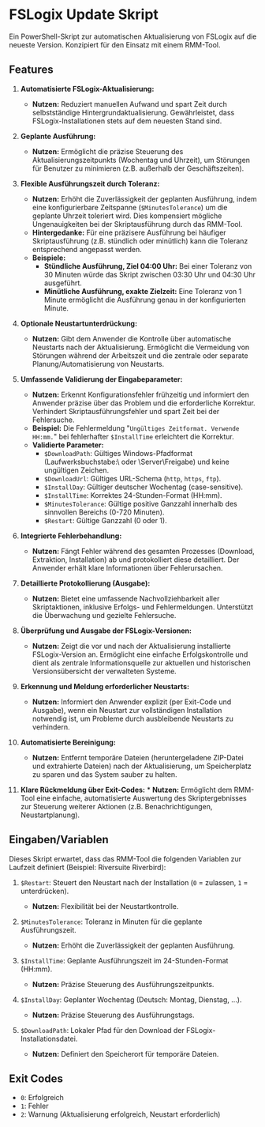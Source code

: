 # FSLogix Update Skript

Ein PowerShell-Skript zur automatischen Aktualisierung von FSLogix auf die neueste Version. Konzipiert für den Einsatz mit einem RMM-Tool.

## Features

1.  **Automatisierte FSLogix-Aktualisierung:**

    * **Nutzen:** Reduziert manuellen Aufwand und spart Zeit durch selbstständige Hintergrundaktualisierung. Gewährleistet, dass FSLogix-Installationen stets auf dem neuesten Stand sind.

2.  **Geplante Ausführung:**

    * **Nutzen:** Ermöglicht die präzise Steuerung des Aktualisierungszeitpunkts (Wochentag und Uhrzeit), um Störungen für Benutzer zu minimieren (z.B. außerhalb der Geschäftszeiten).

3.  **Flexible Ausführungszeit durch Toleranz:**

    * **Nutzen:** Erhöht die Zuverlässigkeit der geplanten Ausführung, indem eine konfigurierbare Zeitspanne (`$MinutesTolerance`) um die geplante Uhrzeit toleriert wird. Dies kompensiert mögliche Ungenauigkeiten bei der Skriptausführung durch das RMM-Tool.
    * **Hintergedanke:** Für eine präzisere Ausführung bei häufiger Skriptausführung (z.B. stündlich oder minütlich) kann die Toleranz entsprechend angepasst werden.
    * **Beispiele:**
        * **Stündliche Ausführung, Ziel 04:00 Uhr:** Bei einer Toleranz von 30 Minuten würde das Skript zwischen 03:30 Uhr und 04:30 Uhr ausgeführt.
        * **Minütliche Ausführung, exakte Zielzeit:** Eine Toleranz von 1 Minute ermöglicht die Ausführung genau in der konfigurierten Minute.

4.  **Optionale Neustartunterdrückung:**

    * **Nutzen:** Gibt dem Anwender die Kontrolle über automatische Neustarts nach der Aktualisierung. Ermöglicht die Vermeidung von Störungen während der Arbeitszeit und die zentrale oder separate Planung/Automatisierung von Neustarts.

5.  **Umfassende Validierung der Eingabeparameter:**

    * **Nutzen:** Erkennt Konfigurationsfehler frühzeitig und informiert den Anwender präzise über das Problem und die erforderliche Korrektur. Verhindert Skriptausführungsfehler und spart Zeit bei der Fehlersuche.
    * **Beispiel:** Die Fehlermeldung "`Ungültiges Zeitformat. Verwende HH:mm.`" bei fehlerhafter `$InstallTime` erleichtert die Korrektur.
    * **Validierte Parameter:**
        * `$DownloadPath`: Gültiges Windows-Pfadformat (Laufwerksbuchstabe:\\ oder \\Server\\Freigabe) und keine ungültigen Zeichen.
        * `$DownloadUrl`: Gültiges URL-Schema (`http`, `https`, `ftp`).
        * `$InstallDay`: Gültiger deutscher Wochentag (case-sensitive).
        * `$InstallTime`: Korrektes 24-Stunden-Format (HH:mm).
        * `$MinutesTolerance`: Gültige positive Ganzzahl innerhalb des sinnvollen Bereichs (0-720 Minuten).
        * `$Restart`: Gültige Ganzzahl (0 oder 1).

6.  **Integrierte Fehlerbehandlung:**

    * **Nutzen:** Fängt Fehler während des gesamten Prozesses (Download, Extraktion, Installation) ab und protokolliert diese detailliert. Der Anwender erhält klare Informationen über Fehlerursachen.

7.  **Detaillierte Protokollierung (Ausgabe):**

    * **Nutzen:** Bietet eine umfassende Nachvollziehbarkeit aller Skriptaktionen, inklusive Erfolgs- und Fehlermeldungen. Unterstützt die Überwachung und gezielte Fehlersuche.

8.  **Überprüfung und Ausgabe der FSLogix-Versionen:**

    * **Nutzen:** Zeigt die vor und nach der Aktualisierung installierte FSLogix-Version an. Ermöglicht eine einfache Erfolgskontrolle und dient als zentrale Informationsquelle zur aktuellen und historischen Versionsübersicht der verwalteten Systeme.

9.  **Erkennung und Meldung erforderlicher Neustarts:**

    * **Nutzen:** Informiert den Anwender explizit (per Exit-Code und Ausgabe), wenn ein Neustart zur vollständigen Installation notwendig ist, um Probleme durch ausbleibende Neustarts zu verhindern.

10. **Automatisierte Bereinigung:**

    * **Nutzen:** Entfernt temporäre Dateien (heruntergeladene ZIP-Datei und extrahierte Dateien) nach der Aktualisierung, um Speicherplatz zu sparen und das System sauber zu halten.

11. **Klare Rückmeldung über Exit-Codes:** \* **Nutzen:** Ermöglicht dem RMM-Tool eine einfache, automatisierte Auswertung des Skriptergebnisses zur Steuerung weiterer Aktionen (z.B. Benachrichtigungen, Neustartplanung).

## Eingaben/Variablen

Dieses Skript erwartet, dass das RMM-Tool die folgenden Variablen zur Laufzeit definiert (Beispiel: Riversuite Riverbird):

1.  `$Restart`: Steuert den Neustart nach der Installation (`0` = zulassen, `1` = unterdrücken).

    * **Nutzen:** Flexibilität bei der Neustartkontrolle.

2.  `$MinutesTolerance`: Toleranz in Minuten für die geplante Ausführungszeit.

    * **Nutzen:** Erhöht die Zuverlässigkeit der geplanten Ausführung.

3.  `$InstallTime`: Geplante Ausführungszeit im 24-Stunden-Format (HH:mm).

    * **Nutzen:** Präzise Steuerung des Ausführungszeitpunkts.

4.  `$InstallDay`: Geplanter Wochentag (Deutsch: Montag, Dienstag, ...).

    * **Nutzen:** Präzise Steuerung des Ausführungstags.

5.  `$DownloadPath`: Lokaler Pfad für den Download der FSLogix-Installationsdatei.

    * **Nutzen:** Definiert den Speicherort für temporäre Dateien.

## Exit Codes

* `0`: Erfolgreich
* `1`: Fehler
* `2`: Warnung (Aktualisierung erfolgreich, Neustart erforderlich)
